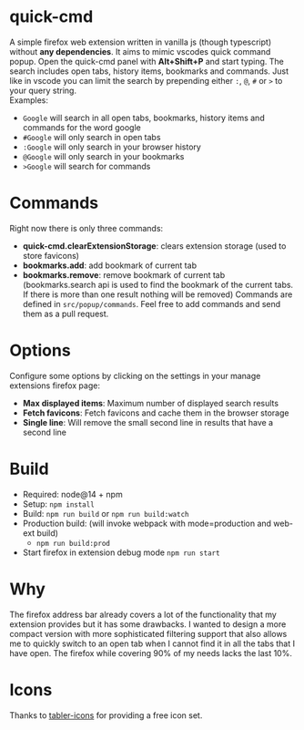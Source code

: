 # quick-cmd
A simple firefox web extension written in vanilla js (though typescript) without **any dependencies**. It aims to mimic vscodes quick command popup. Open the quick-cmd panel with **Alt+Shift+P** and start typing. The search includes open tabs, history items, bookmarks and commands. Just like in vscode you can limit the search by prepending either `:`, `@`, `#` or `>` to your query string.  
Examples:
- `Google` will search in all open tabs, bookmarks, history items and commands for the word google
- `#Google` will only search in open tabs
- `:Google` will only search in your browser history 
- `@Google` will only search in your bookmarks
- `>Google` will search for commands 

# Commands
Right now there is only three commands:
- **quick-cmd.clearExtensionStorage**: clears extension storage (used to store favicons)
- **bookmarks.add**: add bookmark of current tab
- **bookmarks.remove**: remove bookmark of current tab (bookmarks.search api is used to find the bookmark of the current tabs. If there is more than one result nothing will be removed)
Commands are defined in `src/popup/commands`. Feel free to add commands and send them as a pull request.

# Options
Configure some options by clicking on the settings in your manage extensions firefox page:
- **Max displayed items**: Maximum number of displayed search results
- **Fetch favicons**: Fetch favicons and cache them in the browser storage
- **Single line**: Will remove the small second line in results that have a second line 

# Build
- Required: node@14 + npm
- Setup: `npm install`
- Build: `npm run build` or `npm run build:watch`
- Production build: (will invoke webpack with mode=production and web-ext build)
  - `npm run build:prod`
- Start firefox in extension debug mode `npm run start`
  
# Why
The firefox address bar already covers a lot of the functionality that my extension provides but it has some drawbacks. I wanted to design a more compact version with more sophisticated filtering support that also allows me to quickly switch to an open tab when I cannot find it in all the tabs that I have open. The firefox while covering 90% of my needs lacks the last 10%.

# Icons
Thanks to [tabler-icons](https://github.com/tabler/tabler-icons) for providing a free icon set.